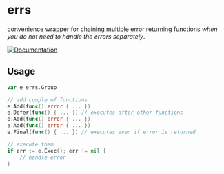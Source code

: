 # errs
convenience wrapper for chaining multiple error returning functions _when you do not need to handle the errors separately_.

[![Documentation](https://img.shields.io/badge/godoc-reference-blue.svg?style=flat-square)](https://godoc.org/github.com/abiosoft/errs)

## Usage
```go
var e errs.Group

// add couple of functions
e.Add(func() error { ... })
e.Defer(func() { ... }) // executes after other functions
e.Add(func() error { ... })
e.Add(func() error { ... })
e.Final(func() { ... }) // executes even if error is returned

// execute them
if err := e.Exec(); err != nil {
    // handle error
}
```